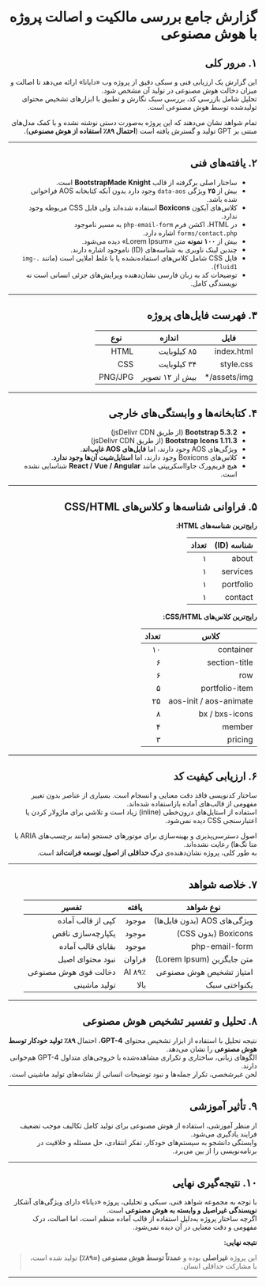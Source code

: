 <div dir="rtl">

# گزارش جامع بررسی مالکیت و اصالت پروژه با هوش مصنوعی

## ۱. مرور کلی

این گزارش یک ارزیابی فنی و سبکی دقیق از پروژه وب «دایانا» ارائه می‌دهد تا اصالت و میزان دخالت هوش مصنوعی در تولید آن مشخص شود.  
تحلیل شامل بازرسی کد، بررسی سبک نگارش و تطبیق با ابزارهای تشخیص محتوای تولیدشده توسط هوش مصنوعی است.  

تمام شواهد نشان می‌دهند که این پروژه به‌صورت دستی نوشته نشده و با کمک مدل‌های مبتنی بر GPT تولید و گسترش یافته است (**احتمال ۸۹٪ استفاده از هوش مصنوعی**).

---

## ۲. یافته‌های فنی

- ساختار اصلی برگرفته از قالب **BootstrapMade Knight** است.  
- بیش از **۲۵** ویژگی `data-aos` وجود دارد بدون آنکه کتابخانه AOS فراخوانی شده باشد.  
- کلاس‌های آیکون **Boxicons** استفاده شده‌اند ولی فایل CSS مربوطه وجود ندارد.  
- در HTML، اکشن فرم `php-email-form` به مسیر ناموجود `forms/contact.php` اشاره دارد.  
- بیش از **۱۰۰ نمونه** متن «Lorem Ipsum» دیده می‌شود.  
- چندین لینک ناوبری به شناسه‌های (ID) ناموجود اشاره دارند.  
- فایل CSS شامل کلاس‌های استفاده‌نشده یا با غلط املایی است (مانند `.img-fluid1`).  
- توضیحات کد به زبان فارسی نشان‌دهنده ویرایش‌های جزئی انسانی است نه نویسندگی کامل.

---

## ۳. فهرست فایل‌های پروژه

| فایل | اندازه | نوع |
|------|---------|------|
| index.html | ۸۵ کیلوبایت | HTML |
| style.css | ۳۴ کیلوبایت | CSS |
| assets/img/* | بیش از ۱۲ تصویر | PNG/JPG |

---

## ۴. کتابخانه‌ها و وابستگی‌های خارجی

- **Bootstrap 5.3.2** (از طریق jsDelivr CDN)  
- **Bootstrap Icons 1.11.3** (از طریق jsDelivr CDN)  
- ویژگی‌های AOS وجود دارند، اما **فایل‌های AOS غایب‌اند**.  
- کلاس‌های Boxicons وجود دارند، اما **استایل‌شیت آن‌ها وجود ندارد**.  
- هیچ فریم‌ورک جاوااسکریپتی مانند **React / Vue / Angular** شناسایی نشده است.

---

## ۵. فراوانی شناسه‌ها و کلاس‌های CSS/HTML

**رایج‌ترین شناسه‌های HTML:**

| شناسه (ID) | تعداد |
|-------------|--------|
| about | ۱ |
| services | ۱ |
| portfolio | ۱ |
| contact | ۱ |

**رایج‌ترین کلاس‌های CSS/HTML:**

| کلاس | تعداد |
|-------|--------|
| container | ۱۰ |
| section-title | ۶ |
| row | ۶ |
| portfolio-item | ۵ |
| aos-init / aos-animate | ۲۵ |
| bx / bxs-icons | ۸ |
| member | ۴ |
| pricing | ۳ |

---

## ۶. ارزیابی کیفیت کد

ساختار کدنویسی فاقد دقت معنایی و انسجام است. بسیاری از عناصر بدون تغییر مفهومی از قالب‌های آماده بازاستفاده شده‌اند.  
استفاده از استایل‌های درون‌خطی (inline) زیاد است و تلاشی برای ماژولار کردن یا اعتبارسنجی CSS دیده نمی‌شود.  

اصول دسترسی‌پذیری و بهینه‌سازی برای موتورهای جستجو (مانند برچسب‌های ARIA یا متا تگ‌ها) رعایت نشده‌اند.  
به طور کلی، پروژه نشان‌دهنده‌ی **درک حداقلی از اصول توسعه فرانت‌اند** است.

---

## ۷. خلاصه شواهد

| نوع شواهد | یافته | تفسیر |
|-------------|--------|---------|
| ویژگی‌های AOS (بدون فایل‌ها) | موجود | کپی از قالب آماده |
| Boxicons (بدون CSS) | موجود | یکپارچه‌سازی ناقص |
| php-email-form | موجود | بقایای قالب آماده |
| متن جایگزین (Lorem Ipsum) | فراوان | نبود محتوای اصیل |
| امتیاز تشخیص هوش مصنوعی | ۸۹٪ AI | دخالت قوی هوش مصنوعی |
| یکنواختی سبک | بالا | تولید ماشینی |

---

## ۸. تحلیل و تفسیر تشخیص هوش مصنوعی

نتیجه تحلیل با استفاده از ابزار تشخیص محتوای **GPT-4**، احتمال **۸۹٪ تولید خودکار توسط هوش مصنوعی** را نشان می‌دهد.  
الگوهای زبانی، ساختاری و تکراری مشاهده‌شده با خروجی‌های متداول GPT-4 هم‌خوانی دارند.  
لحن غیرشخصی، تکرار جمله‌ها و نبود توضیحات انسانی از نشانه‌های تولید ماشینی است.

---

## ۹. تأثیر آموزشی

از منظر آموزشی، استفاده از هوش مصنوعی برای تولید کامل تکالیف موجب تضعیف فرایند یادگیری می‌شود.  
وابستگی دانشجو به سیستم‌های خودکار، تفکر انتقادی، حل مسئله و خلاقیت در برنامه‌نویسی را از بین می‌برد.  

---

## ۱۰. نتیجه‌گیری نهایی

با توجه به مجموعه شواهد فنی، سبکی و تحلیلی، پروژه «دیانا» دارای ویژگی‌های آشکار **نویسندگی غیراصیل و وابسته به هوش مصنوعی** است.  
اگرچه ساختار پروژه به‌دلیل استفاده از قالب آماده منظم است، اما اصالت، درک مفهومی و دقت معنایی در آن دیده نمی‌شود.  

**نتیجه نهایی:**  
> این پروژه **غیراصلی** بوده و **عمدتاً توسط هوش مصنوعی (≈۸۹٪)** تولید شده است، با مشارکت حداقلی انسان.

---

</div>
